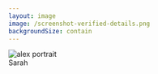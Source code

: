 ```yaml
---
layout: image
image: /screenshot-verified-details.png
backgroundSize: contain
---
```

<div class="relative h-full w-full">
  <div class="absolute bottom-8 right-8 transform rotate-2 z-20">
    <div class="polaroid bg-white p-3 shadow-2xl rounded border-2 border-primary-200">
      <img 
        src="/alex-portrait.png" 
        alt="alex portrait" 
        class="w-60 h-60 object-cover rounded"
      />
      <div class="text-center mt-2 text-gray-700 font-medium flex items-center justify-center gap-1">
        Sarah <lucide-thumbs-up class="w-5 h-5 text-primary-500" />
      </div>
    </div>
  </div>
  </div>

<!--
With a seal.codes verified image, Alex can now be absolutely sure that his trading partner owns the identity behind the seal. Yes, it's "only" a social identity - but here's what's remarkable: some social identities are actually better protected than physical identity documents. Think about it - your Google account has two-factor authentication, recovery processes, and years of digital history. Your GitHub profile shows your actual work and reputation. These social identities often have stronger verification and protection mechanisms than a simple ID card that can be faked.

The seal acts as Alex's digital handshake, connecting him directly to a verified social identity. It removes the doubt, prevents the fraud, and allows a trusted transaction to take place - backed by the robust security of established social platforms.

[SHORT VERSION] Alex can now trust his trading partners through verified social identities - which are often better protected than physical ID cards with their two-factor authentication and digital history. The seal acts as his digital handshake.
-->
